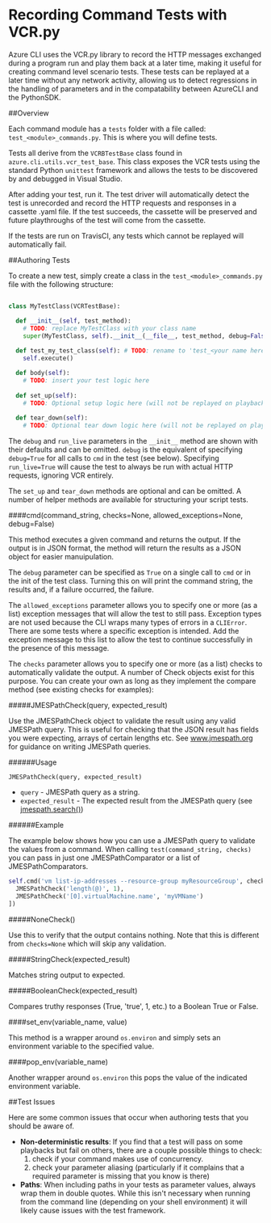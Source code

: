 ﻿Recording Command Tests with VCR.py
========================================

Azure CLI uses the VCR.py library to record the HTTP messages exchanged during a program run and play them back at a later time, making it useful for creating command level scenario tests. These tests can be replayed at a later time without any network activity, allowing us to detect regressions in the handling of parameters and in the compatability between AzureCLI and the PythonSDK.

##Overview

Each command module has a `tests` folder with a file called: `test_<module>_commands.py`. This is where you will define tests. 

Tests all derive from the `VCRBTestBase` class found in `azure.cli.utils.vcr_test_base`. This class exposes the VCR tests using the standard Python `unittest` framework and allows the tests to be discovered by and debugged in Visual Studio.

After adding your test, run it. The test driver will automatically detect the test is unrecorded and record the HTTP requests and responses in a cassette .yaml file. If the test succeeds, the cassette will be preserved and future playthroughs of the test will come from the cassette.

If the tests are run on TravisCI, any tests which cannot be replayed will automatically fail. 

##Authoring Tests

To create a new test, simply create a class in the `test_<module>_commands.py` file with the following structure:

```Python

class MyTestClass(VCRTestBase):

  def __init__(self, test_method):
    # TODO: replace MyTestClass with your class name
    super(MyTestClass, self).__init__(__file__, test_method, debug=False, run_live=False)
      
  def test_my_test_class(self): # TODO: rename to 'test_<your name here>'
    self.execute()

  def body(self):
    # TODO: insert your test logic here
    
  def set_up(self):
    # TODO: Optional setup logic here (will not be replayed on playback)
    
  def tear_down(self):
    # TODO: Optional tear down logic here (will not be replayed on playback)
```

The `debug` and `run_live` parameters in the `__init__` method are shown with their defaults and can be omitted. `debug` is the equivalent of specifying `debug=True` for all calls to `cmd` in the test (see below). Specifying `run_live=True` will cause the test to always be run with actual HTTP requests, ignoring VCR entirely.

The `set_up` and `tear_down` methods are optional and can be omitted. A number of helper methods are available for structuring your script tests.

####cmd(command_string, checks=None, allowed_exceptions=None, debug=False)

This method executes a given command and returns the output. If the output is in JSON format, the method will return the results as a JSON object for easier manuipulation.

The `debug` parameter can be specified as `True` on a single call to `cmd` or in the init of the test class. Turning this on will print the command string, the results and, if a failure occurred, the failure.

The `allowed_exceptions` parameter allows you to specify one or more (as a list) exception messages that will allow the test to still pass. Exception types are not used because the CLI wraps many types of errors in a `CLIError`. There are some tests where a specific exception is intended. Add the exception message to this list to allow the test to continue successfully in the presence of this message.

The `checks` parameter allows you to specify one or more (as a list) checks to automatically validate the output. A number of Check objects exist for this purpose. You can create your own as long as they implement the compare method (see existing checks for examples):

#####JMESPathCheck(query, expected_result)

Use the JMESPathCheck object to validate the result using any valid JMESPath query. This is useful for checking that the JSON result has fields you were expecting, arrays of certain lengths etc. See www.jmespath.org for guidance on writing JMESPath queries.

######Usage
```
JMESPathCheck(query, expected_result)
```
- `query` - JMESPath query as a string.
- `expected_result` - The expected result from the JMESPath query (see [jmespath.search()](https://github.com/jmespath/jmespath.py#api))

######Example

The example below shows how you can use a JMESPath query to validate the values from a command.
When calling `test(command_string, checks)` you can pass in just one JMESPathComparator or a list of JMESPathComparators.

```Python
self.cmd('vm list-ip-addresses --resource-group myResourceGroup', checks=[
  JMESPathCheck('length(@)', 1),
  JMESPathCheck('[0].virtualMachine.name', 'myVMName')
])
```

#####NoneCheck()

Use this to verify that the output contains nothing. Note that this is different from `checks=None` which will skip any validation.

#####StringCheck(expected_result)

Matches string output to expected.

#####BooleanCheck(expected_result)

Compares truthy responses (True, 'true', 1, etc.) to a Boolean True or False.

####set_env(variable_name, value)

This method is a wrapper around `os.environ` and simply sets an environment variable to the specified value.

####pop_env(variable_name)

Another wrapper around `os.environ` this pops the value of the indicated environment variable.

##Test Issues

Here are some common issues that occur when authoring tests that you should be aware of.

- **Non-deterministic results**: If you find that a test will pass on some playbacks but fail on others, there are a couple possible things to check:
  1. check if your command makes use of concurrency.
  2. check your parameter aliasing (particularly if it complains that a required parameter is missing that you know is there)
- **Paths**: When including paths in your tests as parameter values, always wrap them in double quotes. While this isn't necessary when running from the command line (depending on your shell environment) it will likely cause issues with the test framework.
